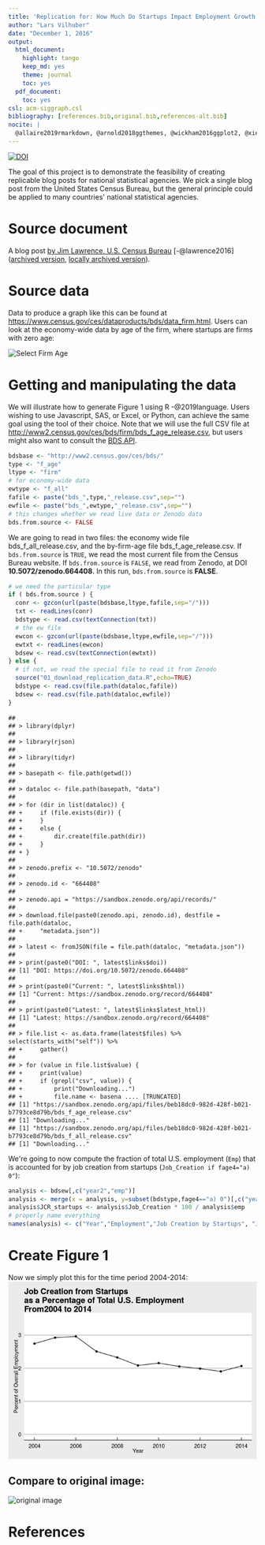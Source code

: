 ```yaml
---
title: 'Replication for: How Much Do Startups Impact Employment Growth in the U.S.?'
author: "Lars Vilhuber"
date: "December 1, 2016"
output:
  html_document:
    highlight: tango
    keep_md: yes
    theme: journal
    toc: yes
  pdf_document:
    toc: yes
csl: acm-siggraph.csl
bibliography: [references.bib,original.bib,references-alt.bib]
nocite: |
  @allaire2019rmarkdown, @arnold2018ggthemes, @wickham2016ggplot2, @xie2019knitr
---
```

[![DOI](https://zenodo.org/badge/DOI/10.5281/zenodo.400356.svg)](https://doi.org/10.5281/zenodo.400356)



The goal of this project is to demonstrate the feasibility of creating replicable blog posts for national statistical agencies. We pick a single blog post from the United States Census Bureau, but the general principle could be applied to many countries' national statistical agencies.

# Source document
A blog post [by Jim Lawrence, U.S. Census Bureau](http://researchmatters.blogs.census.gov/2016/12/01/how-much-do-startups-impact-employment-growth-in-the-u-s/) [-@lawrence2016] ([archived version](https://web.archive.org/web/20161229210623/http://researchmatters.blogs.census.gov/2016/12/01/how-much-do-startups-impact-employment-growth-in-the-u-s/),  [locally archived version](archive/index.html)).

# Source data
Data to produce a graph like this can be found at https://www.census.gov/ces/dataproducts/bds/data_firm.html. Users can look at the economy-wide data by age of the firm, where startups are firms with zero age:

![Select Firm Age](Selection_316.png)

# Getting and manipulating the data
We will illustrate how to generate Figure 1 using R -@2019language. Users wishing to use Javascript, SAS, or Excel, or Python, can achieve the same goal using the tool of their choice. Note that we will use the full CSV file at http://www2.census.gov/ces/bds/firm/bds_f_age_release.csv, but users might also want to consult the [BDS API](https://www.census.gov/data/developers/data-sets/business-dynamics.html).


```r
bdsbase <- "http://www2.census.gov/ces/bds/"
type <- "f_age"
ltype <- "firm"
# for economy-wide data
ewtype <- "f_all"
fafile <- paste("bds_",type,"_release.csv",sep="")
ewfile <- paste("bds_",ewtype,"_release.csv",sep="")
# this changes whether we read live data or Zenodo data
bds.from.source <- FALSE
```

We are going to read in two files: the economy wide file bds_f_all_release.csv, and the by-firm-age file bds_f_age_release.csv. If `bds.from.source` is `TRUE`, we read the most current file from the Census Bureau website. If `bds.from.source` is `FALSE`, we read from Zenodo, at DOI **10.5072/zenodo.664408**. In this run, `bds.from.source` is **FALSE**.

```r
# we need the particular type 
if ( bds.from.source ) {
  conr <- gzcon(url(paste(bdsbase,ltype,fafile,sep="/")))
  txt <- readLines(conr)
  bdstype <- read.csv(textConnection(txt))
  # the ew file
  ewcon <- gzcon(url(paste(bdsbase,ltype,ewfile,sep="/")))
  ewtxt <- readLines(ewcon)
  bdsew <- read.csv(textConnection(ewtxt))
} else {
  # if not, we read the special file to read it from Zenodo
  source("01_download_replication_data.R",echo=TRUE)
  bdstype <- read.csv(file.path(dataloc,fafile))
  bdsew <- read.csv(file.path(dataloc,ewfile))
}
```

```
## 
## > library(dplyr)
## 
## > library(rjson)
## 
## > library(tidyr)
## 
## > basepath <- file.path(getwd())
## 
## > dataloc <- file.path(basepath, "data")
## 
## > for (dir in list(dataloc)) {
## +     if (file.exists(dir)) {
## +     }
## +     else {
## +         dir.create(file.path(dir))
## +     }
## + }
## 
## > zenodo.prefix <- "10.5072/zenodo"
## 
## > zenodo.id <- "664408"
## 
## > zenodo.api = "https://sandbox.zenodo.org/api/records/"
## 
## > download.file(paste0(zenodo.api, zenodo.id), destfile = file.path(dataloc, 
## +     "metadata.json"))
## 
## > latest <- fromJSON(file = file.path(dataloc, "metadata.json"))
## 
## > print(paste0("DOI: ", latest$links$doi))
## [1] "DOI: https://doi.org/10.5072/zenodo.664408"
## 
## > print(paste0("Current: ", latest$links$html))
## [1] "Current: https://sandbox.zenodo.org/record/664408"
## 
## > print(paste0("Latest: ", latest$links$latest_html))
## [1] "Latest: https://sandbox.zenodo.org/record/664408"
## 
## > file.list <- as.data.frame(latest$files) %>% select(starts_with("self")) %>% 
## +     gather()
## 
## > for (value in file.list$value) {
## +     print(value)
## +     if (grepl("csv", value)) {
## +         print("Downloading...")
## +         file.name <- basena .... [TRUNCATED] 
## [1] "https://sandbox.zenodo.org/api/files/beb18dc0-982d-428f-b021-b7793ce8d79b/bds_f_age_release.csv"
## [1] "Downloading..."
## [1] "https://sandbox.zenodo.org/api/files/beb18dc0-982d-428f-b021-b7793ce8d79b/bds_f_all_release.csv"
## [1] "Downloading..."
```


We're going to now compute the fraction of total U.S. employment (`Emp`) that is accounted for by job creation from startups (`Job_Creation if fage4="a) 0"`):


```r
analysis <- bdsew[,c("year2","emp")]
analysis <- merge(x = analysis, y=subset(bdstype,fage4=="a) 0")[,c("year2","Job_Creation")], by="year2")
analysis$JCR_startups <- analysis$Job_Creation * 100 / analysis$emp
# properly name everything
names(analysis) <- c("Year","Employment","Job Creation by Startups", "Job Creation Rate by Startups")
```

# Create Figure 1

Now we simply plot this for the time period 2004-2014:
![](Zenodo_files/figure-html/figure1-1.png)<!-- -->

## Compare to original image:

![original image](archive/bds1.jpg)

# References
